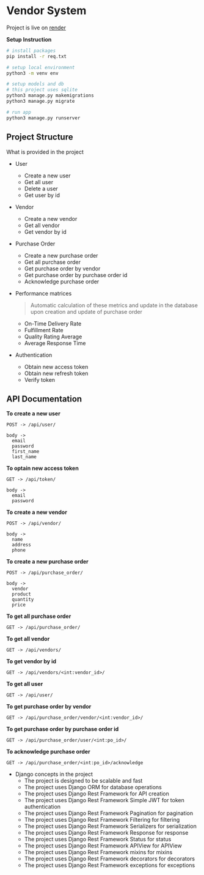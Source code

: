 

# Vendor System

Project is live on [render](https://vendors-backend.onrender.com)

**Setup Instruction**


```bash
# install packages
pip install -r req.txt
```
```bash
# setup local environment
python3 -m venv env
```
```bash
# setup models and db
# this project uses sqlite
python3 manage.py makemigrations
python3 manage.py migrate
```

```bash
# run app
python3 manage.py runserver
```


## Project Structure


What is provided in the project

- User
  - Create a new user
  - Get all user
  - Delete a user
  - Get user by id

- Vendor
  - Create a new vendor
  - Get all vendor
  - Get vendor by id
  
- Purchase Order
  - Create a new purchase order
  - Get all purchase order
  - Get purchase order by vendor
  - Get purchase order by purchase order id
  - Acknowledge purchase order

- Performance matrices
  > Automatic calculation of these metrics and update in the database upon creation and update of purchase order
  - On-Time Delivery Rate
  - Fulfillment Rate
  - Quality Rating Average
  - Average Response Time

- Authentication
  - Obtain new access token
  - Obtain new refresh token
  - Verify token



## API Documentation



**To create a new user** <br>

```
POST -> /api/user/

body -> 
  email
  password
  first_name
  last_name
```

**To optain new access token** <br>

```
GET -> /api/token/

body -> 
  email
  password
```

**To create a new vendor** <br>

```
POST -> /api/vendor/

body -> 
  name
  address
  phone
```

**To create a new purchase order** <br>

```
POST -> /api/purchase_order/

body -> 
  vendor
  product
  quantity
  price
```

**To get all purchase order** <br>

```
GET -> /api/purchase_order/
```

**To get all vendor** <br>

```
GET -> /api/vendors/
```

**To get vendor by id** <br>

```
GET -> /api/vendors/<int:vendor_id>/
```

**To get all user** <br>

```
GET -> /api/user/
```

**To get purchase order by vendor** <br>

```
GET -> /api/purchase_order/vendor/<int:vendor_id>/
```

**To get purchase order by purchase order id** <br>

```
GET -> /api/purchase_order/user/<int:po_id>/
```

**To acknowledge purchase order** <br>

```
GET -> /api/purchase_order/<int:po_id>/acknowledge
```

- Django concepts in the project
  - The project is designed to be scalable and fast
  - The project uses Django ORM for database operations
  - The project uses Django Rest Framework for API creation
  - The project uses Django Rest Framework Simple JWT for token authentication
  - The project uses Django Rest Framework Pagination for pagination
  - The project uses Django Rest Framework Filtering for filtering
  - The project uses Django Rest Framework Serializers for serialization
  - The project uses Django Rest Framework Response for response
  - The project uses Django Rest Framework Status for status
  - The project uses Django Rest Framework APIView for APIView
  - The project uses Django Rest Framework mixins for mixins
  - The project uses Django Rest Framework decorators for decorators
  - The project uses Django Rest Framework exceptions for exceptions
